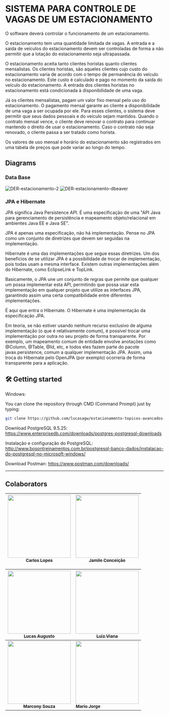 # SISTEMA PARA CONTROLE DE VAGAS DE UM ESTACIONAMENTO

O software deverá controlar o funcionamento de um estacionamento. 

O estacionamento tem uma quantidade limitada de vagas. A entrada e a saída de veículos do estacionamento devem ser controladas de forma a não permitir que a lotação do estacionamento seja ultrapassada. 

O estacionamento aceita tanto clientes horistas quanto clientes mensalistas. Os clientes horistas, são aqueles clientes cujo custo do estacionamento varia de acordo com o tempo de permanência do veículo no estacionamento. Este custo é calculado e pago no momento da saída do veículo do estacionamento. A entrada dos clientes horistas no estacionamento está condicionada à disponibilidade de uma vaga.

Já os clientes mensalistas, pagam um valor fixo mensal pelo uso do estacionamento. O pagamento mensal garante ao cliente a disponibilidade de uma vaga a ser ocupada por ele. Para esses clientes, o sistema deve permitir que seus dados pessoais e do veículo sejam mantidos. Quando o contrato mensal vence, o cliente deve renovar o contrato para continuar mantendo o direito de usar o estacionamento. Caso o contrato não seja renovado, o cliente passa a ser tratado como horista. 

Os valores de uso mensal e horário do estacionamento são registrados em uma tabela de preços que pode variar ao longo do tempo.

## Diagrams 

### Data Base

<img src="https://i.ibb.co/7jHVTmw/DER-estacionamento-2.png" alt="DER-estacionamento-2" border="0">

<img src="https://i.ibb.co/hdjHZh5/DER-estacionamento-dbeaver.png" alt="DER-estacionamento-dbeaver" border="0">

### JPA e Hibernate

JPA significa Java Persistence API. É uma especificação de uma "API Java para gerenciamento de persistência e mapeamento objeto/relacional em ambientes Java EE e Java SE".

JPA é apenas uma especificação, não há implementação. Pense no JPA como um conjunto de diretrizes que devem ser seguidas na implementação.

Hibernate é uma das implementações que segue essas diretrizes. Um dos benefícios de se utilizar JPA é a possibilidade de trocar de implementação, pois todas usam a mesma interface. Existem outras implementações além do Hibernate, como EclipseLink e TopLink.

Basicamente, o JPA une um conjunto de regras que permite que qualquer um possa implementar esta API, permitindo que possa usar esta implementação em qualquer projeto que utilize as interfaces JPA, garantindo assim uma certa compatibilidade entre diferentes implementações.

É aqui que entra o Hibernate. O Hibernate é uma implementação da especificação JPA.

Em teoria, se não estiver usando nenhum recurso exclusivo de alguma implementação (o que é relativamente comum), é possível trocar uma implementação por outra no seu projeto de forma transparente. Por exemplo, um mapeamento comum de entidade envolve anotações como @Column, @Table, @Id, etc, e todos eles fazem parte do pacote javax.persistence, comum a qualquer implementação JPA. Assim, uma troca do Hibernate pelo OpenJPA (por exemplo) ocorreria de forma transparente para a aplicação.

## 🛠 Getting started

Windows:

You can clone the repository through CMD (Command Prompt) just by typing:

```sh
git clone https://github.com/lucasagw/estacionamento-topicos-avancados-em-banco-de-dados.git
```
Download PostgreSQL 9.5.25: https://www.enterprisedb.com/downloads/postgres-postgresql-downloads

Instalação e configuração do PostgreSQL: http://www.bosontreinamentos.com.br/postgresql-banco-dados/instalacao-do-postgresql-no-microsoft-windows/

Download Postman: https://www.postman.com/downloads/

---

## Colaborators
	

[<img src="https://avatars.githubusercontent.com/u/62854228?v=4" width="200px; "/><br><sub><b>Carlos Lopes</b></sub>](https://github.com/carlosdevv/) |  [<img src="https://avatars.githubusercontent.com/u/15247079?v=4" width="200px;"/><br><sub><b>Jamile Conceição</b></sub>](https://github.com/jamile08) | 	
:---: | ---

[<img src="https://avatars.githubusercontent.com/u/79553621?s=96&v=4" width="200px;"/><br><sub><b>Lucas Augusto</b></sub>](https://github.com/lucasagw) | 	 [<img src="https://avatars.githubusercontent.com/u/55607722?v=4" width="200px;"/><br><sub><b>Luiz Viana</b></sub>](https://github.com/LuizVian4/) |
:---: | ---
[<img src="https://avatars.githubusercontent.com/u/54107073?v=4" width="200px;"/><br><sub><b>Marcony Souza</b></sub>](https://github.com/marconySouza) | 	 [<img src="https://avatars.githubusercontent.com/u/554178?v=4" width="200px;"/><br><sub><b>Mario Jorge</b></sub>](https://github.com/mariojp) |
